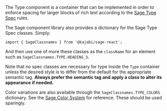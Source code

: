 The Type component is a container that can be implemented in order to enforce spacing for larger blocks of rich text according to the [Sage Type Spec](https://sage-design-system.kajabi.com/pages/style/typography) rules.

The Sage component library also provides a dictionary for the Sage Type Spec classes. Simply:

```
import { SageClassnames } from '@kajabi/sage-react';
```

And then use one of more these classes as the `className` for an element such as `SageClassnames.TYPE.HEADING_3`. 

Note that no spec classes are necessary for type inside the `Type` container unless the desired style is to differ from the default for the appropriate semantic tag. <strong>Always prefer the semantic tag and apply a class to alter its appearance if needed.</strong>

Color variations are also available through the `SageClassnames.TYPE_COLORS` dictionary. See the [Sage Color System](https://sage-design-system.kajabi.com/pages/style/color) for reference. These should be used sparingly.
